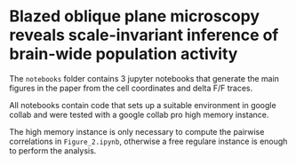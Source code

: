 # Blazed oblique plane microscopy reveals scale-invariant inference of brain-wide population activity


The `notebooks` folder contains 3 jupyter notebooks that generate the main figures in the paper from the cell coordinates and delta F/F traces. 

All notebooks contain code that sets up a suitable environment in google collab and were tested with a google collab pro high memory instance. 

The high memory instance is only necessary to compute the pairwise correlations in `Figure_2.ipynb`, otherwise a free regulare instance is enough to perform the analysis. 
